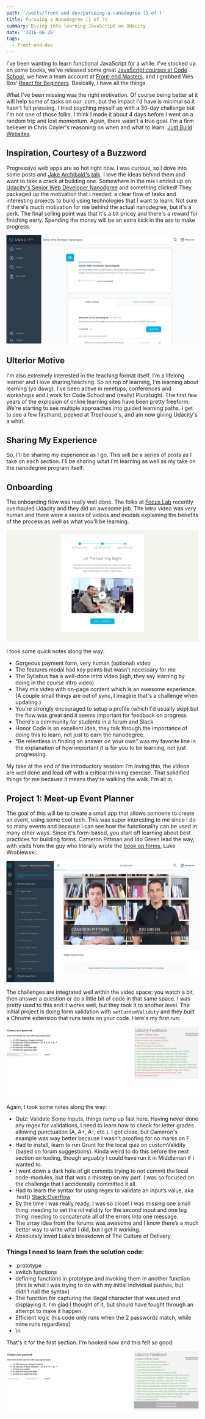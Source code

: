 ```yaml
---
path: '/posts/front-end-dev/pursuing-a-nanodegree-(1-of-)'
title: Pursuing a Nanodegree (1 of ?)
summary: Diving into learning JavaScript on Udacity
date: '2016-06-26'
tags:
  - front-end-dev
---
```


<style>/* line 1, (__TEMPLATE__) */ .img-stretch { border: 10px solid #fff; box-sizing: border-box; box-shadow: 0 2px 5px rgba(0, 0, 0, 0.15); position: relative; } @media screen and (min-width: 840px) { /* line 1, (__TEMPLATE__) */ .img-stretch { left: -50px; max-width: 800px; } }</style>

I've been wanting to learn functional JavaScript for a while. I've stocked up on some books, we've released some great [JavaScript courses at Code School](https://codeschool.com/paths/javascript), we have a team account at [Front-end Masters](https://frontendmasters.com), and I grabbed Wes Bos' [React for Beginners](https://reactforbeginners.com). Basically, I have all the things.

What I've been missing was the right motivation. Of course being better at it will help some of tasks on our .com, but the impact I'd have is minimal so it hasn't felt pressing. I tried psyching myself up with a 30-day challenge but I'm not one of those folks. I think I made it about 4 days before I went on a random trip and lost momentum. Again, there wasn't a true goal. I'm a firm believer in Chris Coyier's reasoning on when and what to learn: [Just Build Websites](http://justbuildwebsites.com).

## Inspiration, Courtesy of a Buzzword

Progressive web apps are so hot right now. I was curious, so I dove into some posts and [Jake Archibald's talk](https://www.youtube.com/watch?v=cmGr0RszHc8). I love the ideas behind them and want to take a crack at building one. Somewhere in the mix I ended up on [Udacity's Senior Web Developer Nanodgree](https://www.udacity.com/course/senior-web-developer-nanodegree--nd802#) and something clicked! They packaged up the motivation that I needed: a clear flow of tasks and interesting projects to build using technologies that I want to learn. Not sure if there's much motivation for me behind the actual nanodegree, but it's a perk. The final selling point was that it's a bit pricey and there's a reward for finishing early. Spending the money will be an extra kick in the ass to make progress.

![](./syllabus.png)

## Ulterior Motive

I'm also extremely interested in the teaching format itself. I'm a lifelong learner and I love sharing/teaching. So on top of learning, I'm learning about learning (yo dawg). I've been active in meetups, conferences and workshops and I work for Code School and (really) Pluralsight. The first few years of the explosion of online learning sites have been pretty freeform. We're starting to see multiple approaches into guided learning paths. I get to see a few firsthand, peeked at Treehouse's, and am now giving Udacity's a whirl.

## Sharing My Experience

So, I'll be sharing my experience as I go. This will be a series of posts as I take on each section. I'll be sharing what I'm learning as well as my take on the nanodegree program itself.

## Onboarding

The onboarding flow was really well done. The folks at [Focus Lab](http://focuslabllc.com/) recently overhauled Udacity and they did an awesome job. The intro video was very human and there were a series of videos and modals explaining the benefits of the process as well as what you'll be learning.

![](./video.png)

I took some quick notes along the way:

*   Gorgeous payment form, very human (optional) video
*   The features modal had key points but wasn’t necessary for me
*   The Syllabus has a well-done intro video (ugh, they say learning by doing in the course intro video)
*   They mix video with on-page content which is an awesome experience. (A couple small things are out of sync, I imagine that's a challenge when updating.)
*   You're strongly encouraged to setup a profile (which I'd usually skip) but the flow was great and it seems important for feedback on progress
*   There's a community for students in a forum and Slack
*   Honor Code is an excellent idea, they talk through the importance of doing this to learn, not just to earn the nanodegree.
*   "Be relentless in finding an answer on your own" was my favorite line in the explanation of how important it is for you to be learning, not just progressing.

My take at the end of the introductory session: I’m loving this, the videos are well done and lead off with a critical thinking exercise. That solidified things for me because it means they're walking the walk. I'm all in.

## Project 1: Meet-up Event Planner

The goal of this will be to create a small app that allows somoene to create an event, using some cool tech. This was super interesting to me since I do so many events and because I can see how the functionality can be used in many other ways. Since it's form-based, you start off learning about best practices for building forms. Cameron Pittman and Ido Green lead the way, with visits from the guy who literally wrote the [book on forms](http://www.lukew.com/resources/web_form_design.asp), Luke Wroblewski.

![](./cameron-ido.jpg)

The challenges are integrated well within the video space: you watch a bit, then answer a question or do a little bit of code in that same space. I was pretty used to this and it works well, but they took it to another level. The initial project is doing form validation with `setCustomValidity` and they built a Chrome extension that runs tests on your code. Here's my first run:

![](./extension.png)

Again, I took some notes along the way:

*   Quiz: Validate Some Inputs, things ramp up fast here. Having never done any regex for validations, I need to learn how to check for letter grades allowing punctuation (A, A+, A-, etc.). I got close, but Cameron's example was way better because I wasn't proofing for no marks on F.
*   Had to install, learn to run Grunt for the local quiz on customValidity (based on forum suggestions). Kinda weird to do this before the next section on tooling, though arguably I could have run it in Middleman if I wanted to.
*   I went down a dark hole of git commits trying to not commit the local node-modules, but that was a misstep on my part. I was so focused on the challenge that I accidentally committed it all.
*   Had to learn the syntax for using regex to validate an input’s value, aka .test() [Stack Overflow](http://stackoverflow.com/questions/6603015/check-whether-a-string-matches-a-regex)
*   By the time I was really ready, I was so close! I was missing one small thing: needing to set the nil validity for the second input and one big thing: needing to concatenate all of the errors into one message.
*   The array idea from the forums was awesome and I know there’s a much better way to write what I did, but I got it working.
*   Absolutely loved Luke’s breakdown of The Culture of Delivery.

### Things I need to learn from the solution code:

*   .prototype
*   switch functions
*   defining functions in prototype and invoking them in another function (this is what I was trying to do with my initial individual pushes, but didn’t nail the syntax)
*   The function for capturing the illegal character that was used and displaying it. I’m glad I thought of it, but should have fought through an attempt to make it happen.
*   Efficient logic (his code only runs when the 2 passwords match, while mine runs regardless)
*   \n

That's it for the first section. I'm hooked now and this felt so good:

![](./success-form.png)